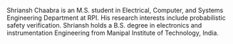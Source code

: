 Shriansh Chaabra is an M.S. student in Electrical, Computer, and Systems Engineering Department at RPI. His research interests include probabilistic safety verification. Shriansh holds a B.S. degree in electronics and instrumentation Engineering from Manipal Institute of Technology, India.